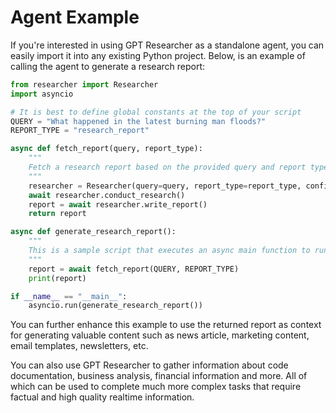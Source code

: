 # Agent Example

If you're interested in using GPT Researcher as a standalone agent, you can easily import it into any existing Python project. Below, is an example of calling the agent to generate a research report:

```python
from researcher import Researcher
import asyncio

# It is best to define global constants at the top of your script
QUERY = "What happened in the latest burning man floods?"
REPORT_TYPE = "research_report"

async def fetch_report(query, report_type):
    """
    Fetch a research report based on the provided query and report type.
    """
    researcher = Researcher(query=query, report_type=report_type, config_path=None)
    await researcher.conduct_research()
    report = await researcher.write_report()
    return report

async def generate_research_report():
    """
    This is a sample script that executes an async main function to run a research report.
    """
    report = await fetch_report(QUERY, REPORT_TYPE)
    print(report)

if __name__ == "__main__":
    asyncio.run(generate_research_report())
```

You can further enhance this example to use the returned report as context for generating valuable content such as news article, marketing content, email templates, newsletters, etc.

You can also use GPT Researcher to gather information about code documentation, business analysis, financial information and more. All of which can be used to complete much more complex tasks that require factual and high quality realtime information.
